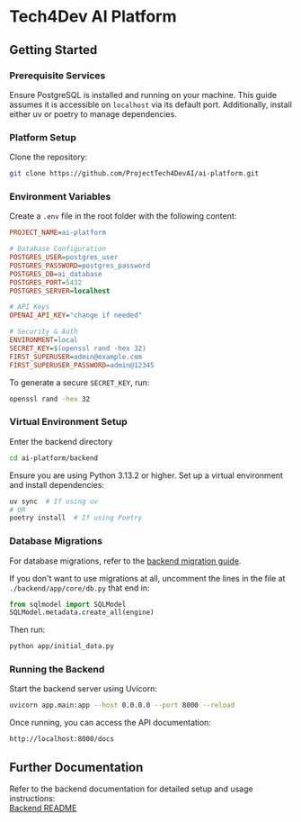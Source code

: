 # Tech4Dev AI Platform

## Getting Started

### Prerequisite Services

Ensure PostgreSQL is installed and running on your machine. This guide assumes it is accessible on `localhost` via its default port.
Additionally, install either uv or poetry to manage dependencies.

### Platform Setup

Clone the repository:

```bash
git clone https://github.com/ProjectTech4DevAI/ai-platform.git
```

### Environment Variables

Create a `.env` file in the root folder with the following content:

```ini
PROJECT_NAME=ai-platform

# Database Configuration
POSTGRES_USER=postgres_user
POSTGRES_PASSWORD=postgres_password
POSTGRES_DB=ai_database
POSTGRES_PORT=5432
POSTGRES_SERVER=localhost

# API Keys
OPENAI_API_KEY="change if needed"

# Security & Auth
ENVIRONMENT=local
SECRET_KEY=$(openssl rand -hex 32)
FIRST_SUPERUSER=admin@example.com
FIRST_SUPERUSER_PASSWORD=admin@12345
```

To generate a secure `SECRET_KEY`, run:

```bash
openssl rand -hex 32
```

### Virtual Environment Setup

Enter the backend directory
```bash
cd ai-platform/backend
```

Ensure you are using Python 3.13.2 or higher. Set up a virtual environment and install dependencies:

```bash
uv sync  # If using uv
# OR
poetry install  # If using Poetry
```

### Database Migrations

For database migrations, refer to the [backend migration guide](https://github.com/ProjectTech4DevAI/ai-platform/blob/main/backend/README.md#migrations).

If you don't want to use migrations at all, uncomment the lines in the file at `./backend/app/core/db.py` that end in:

```python
from sqlmodel import SQLModel
SQLModel.metadata.create_all(engine)
```

Then run:

```bash
python app/initial_data.py
```

### Running the Backend

Start the backend server using Uvicorn:

```bash
uvicorn app.main:app --host 0.0.0.0 --port 8000 --reload
```

Once running, you can access the API documentation:

```bash
http://localhost:8000/docs
```

## Further Documentation

Refer to the backend documentation for detailed setup and usage instructions:  
[Backend README](https://github.com/ProjectTech4DevAI/ai-platform/blob/main/backend/README.md)

